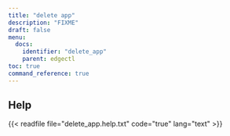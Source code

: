 ```yaml
---
title: "delete app"
description: "FIXME"
draft: false
menu:
  docs:
    identifier: "delete_app"
    parent: edgectl
toc: true
command_reference: true
---
```


## Help

{{< readfile file="delete_app.help.txt" code="true" lang="text" >}}
